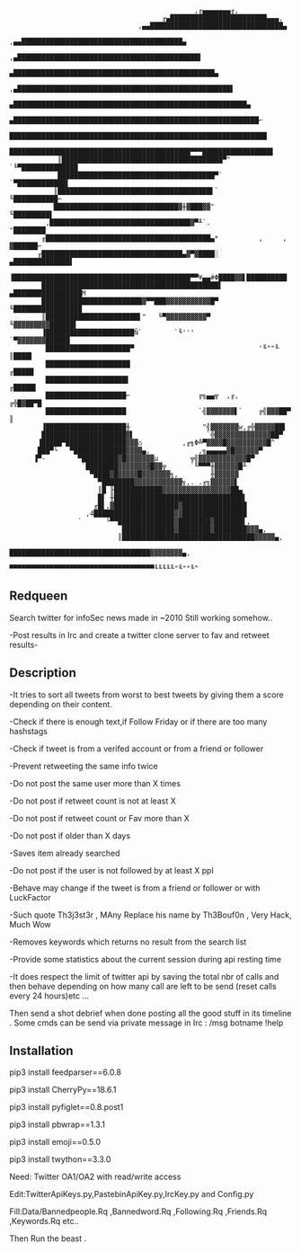                                                   ,╓▄▄▄▄▄▄▄╓,
                                          ╓▄████████████████████████▄▄▄,
                                    ,▄▄█████████████████████████████████▄
                               ,▄▄████████████████████████████████████████▄
                            ,▄█████████████████████████████████████████████▌
                          ▄██████████████████████████████████████████████████▄
                       ,▄█████████████████████████████████████████████████████▌
                     ▄██████████████████████████████████████████████████████████▄
                   ▄█████████████████████████████████████████████████████████████⌐
                  ████████████████████████████████████████████████████████████████
                 █████████████████████████████████████████████▀▀▀█████████████████▌
                ║████████████████████████████████████████▀"       `╙▀██████████████
                ███████████████████████████████████████▀`            `▀████████████▌
               ║██████████████████████████████████████▌`               ╙███████████⌐
               ███████████████████████████████▓╫▓███▓▓"                 ╙█████████▌
             ,███████████████████████████████████▓▀╨`.                   "████████
            ╓█████████████████████████████████████████▄*          ,     , ▓██████⌐
           ╓███████████████████████████████████▄▓▀▓████░         ▄██████████████▌
           ▐████████████████████████████████████████████▀▀¥▄▄#Φ████▓▓▌██████████
            ████████████████████████████████████████████▌    ▄█████████████████M
            █████████████████████████▓▀▀███▓▓▓▓▓▓▓▓▓▓▓█▀     ╙█████████████████
            ║███████████████████████▌"   ╙▀▓▓▓▓▓▓▓▓▓▓▀        ╙▓▓▓▓▓▓▓▓▓██████▌
            ▐██████████████████████Ñ`        `╙'''             `▀▓▓▓▓▓▓▓██████
             █████████████████████▀                               '╙""╙ ║████▌
             █████████████████████                                     ╓█████
             ████████████████████▌                                    ╓█████▌
             ████████████████████⌐                 ╔╗▄▄╦  ,╓,       ╔╬█▓██▀█
             ████████████████████                  `╣▓▓▓▓▓▓▓▌`    ╔╣▓▓▓██▀ ║
            ▐████████████████████╫                  "╣▓▓▓▓▓▓▓w,╔╬▓▓▓▓▓██▌
            █████████████████████▓▌                  `╬▓▓▓▓▓▓▓▓▓▓▓▓▓▓██▀
           ▐█████▀███████████████▓▓▓⌂          ,╓╗Φ╩▀▓▓▓▓█▓▓▓▓▓▓▓▓▓▓█^
           ███▀└   ▀█████████████▓▓▓▓▄,            ,╗▄▄▄▄▄▓█▓▓▓▓▓▓▀
          ▐▀-        ▀█████████▓█▓▓▓▓▓▓▓µ        ╦╣▓▓▓▓▓▓▓▓▓▓▓▓█▀
                      `████████▓▓▓▓▓▓▓▓█▓▓╦      `╙▀▀▀╫▓▓▓▓▓▓█╨
                        ▀████▓█▓▓▓▓▓█▓▓▓▓▓▓▓╗,        ╫▓▓▓▓▓▓
                          ▀████████▓▓▓▓▓▓▓▓▓▓▓▓╗,. .╓╗▓▓▓▓▓▓▌
                          ║█ ╟████████████▓▓▓▓▓▓▓▓▓▓▓▓▓▓▓▓▓██▄
                          █▌ ╫████████████████████████████████▌
                         ╓█▌,▓████████████████▓████████████████
                       ,4████████████████████▓▓████████████████
                     `      └▀▀██████████████▓████████▓███████▌,
                                █████████████▓████████▓████████▓▓▓▄,
                               ║█████████████████████████████████▓▓▓▓▓▄,
                               ███████████████████████████████████▓▓▓▓▓▓▓▓▄,
                              ▀▀▀▀▀▀▀▀▀▀▀▀▀▀▀▀▀▀▀▀▀▀▀▀▀▀▀▀▀▀▀▀▀▀▀▀╙╙╙╙╙"╙""╙^


## Redqueen

Search twitter for infoSec news made in ~2010 Still working somehow..

-Post results in Irc and create a twitter clone server to fav and retweet results- 


## Description

-It tries to sort all tweets from worst to best tweets by giving them a score 
depending on their content.

-Check if there is enough text,if Follow Friday or if there are too many hashstags

-Check if tweet is from a verifed account or from a friend or follower 

-Prevent retweeting the same info twice 

-Do not post the same user more than X times

-Do not post if retweet count is not at least X

-Do not post if retweet count or Fav more than X 

-Do not post if older than X days

-Saves item already searched 

-Do not post if the user is not followed by at least X ppl

-Behave may change if the tweet is from a friend or follower or with LuckFactor

-Such quote Th3j3st3r , MAny Replace his name by Th3Bouf0n , Very Hack, Much Wow

-Removes keywords which returns no result from the search list

-Provide some statistics about the current session during api resting time

-It does respect the limit of twitter api by saving the total nbr of calls and then
behave depending on how many call are left to be send (reset calls every 24 hours)etc ...


Then send a shot debrief when done posting all the good stuff in its timeline .
Some cmds can be send via private message in Irc : /msg botname !help


## Installation

pip3 install feedparser==6.0.8

pip3 install CherryPy==18.6.1

pip3 install pyfiglet==0.8.post1

pip3 install pbwrap==1.3.1

pip3 install emoji==0.5.0

pip3 install twython==3.3.0



Need: Twitter OA1/OA2 with read/write access


Edit:TwitterApiKeys.py,PastebinApiKey.py,IrcKey.py and Config.py

Fill:Data/Bannedpeople.Rq ,Bannedword.Rq ,Following.Rq ,Friends.Rq ,Keywords.Rq etc..



Then Run the beast .
